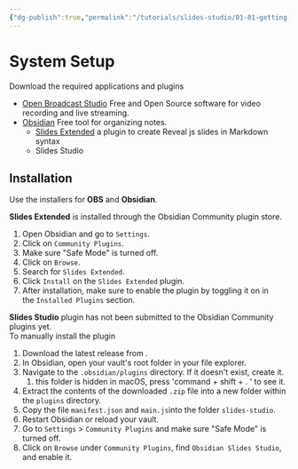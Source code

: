 ```yaml
---
{"dg-publish":true,"permalink":"/tutorials/slides-studio/01-01-getting-started/","noteIcon":""}
---
```



# System Setup

Download the required applications and plugins
- [Open Broadcast Studio](https://obsproject.com/) Free and Open Source software for video recording and live streaming. 
- [Obsidian](https://obsidian.md/) Free tool for organizing notes. 
	- [Slides Extended]( https://github.com/ebullient/obsidian-slides-extended) a plugin to create Reveal js slides in Markdown syntax
	- Slides Studio

## Installation

Use the installers for **OBS** and **Obsidian**.

**Slides Extended** is installed through the Obsidian Community plugin store.  
1. Open Obsidian and go to `Settings`.
2. Click on `Community Plugins`.
3. Make sure "Safe Mode" is turned off.
4. Click on `Browse`.
5. Search for `Slides Extended`.
6. Click `Install` on the `Slides Extended` plugin.
7. After installation, make sure to enable the plugin by toggling it on in the `Installed Plugins` section.

**Slides Studio** plugin has not been submitted to the Obsidian Community plugins yet.  
To manually install the plugin
1. Download the latest release from . 
2. In Obsidian, open your vault's root folder in your file explorer.
3. Navigate to the `.obsidian/plugins` directory. If it doesn't exist, create it.
	1. this folder is hidden in macOS, press 'command + shift + . ' to see it.
4. Extract the contents of the downloaded `.zip` file into a new folder within the `plugins` directory.
5. Copy the file `manifest.json` and `main.js`into the folder `slides-studio`.
6. Restart Obsidian or reload your vault.
7. Go to `Settings` > `Community Plugins` and make sure "Safe Mode" is turned off.
8. Click on `Browse` under `Community Plugins`, find `Obsidian Slides Studio`, and enable it.


